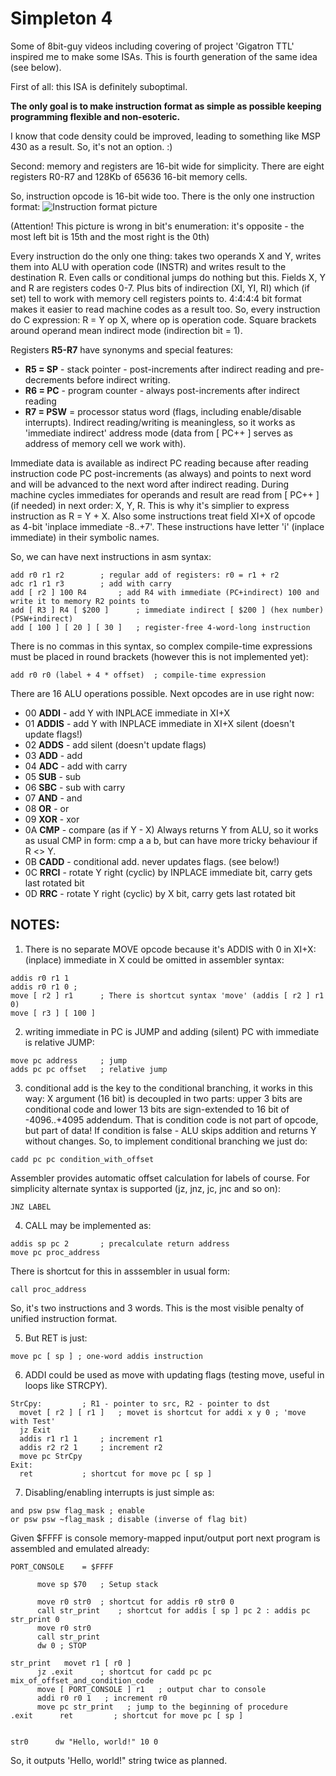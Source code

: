 # Simpleton 4

Some of 8bit-guy videos including covering of project 'Gigatron TTL' inspired me to make some ISAs.
This is fourth generation of the same idea (see below).

First of all: this ISA is definitely suboptimal.

**The only goal is to make instruction format as simple as possible keeping programming flexible and non-esoteric.**

I know that code density could be improved, leading to something like MSP 430 as a result. So, it's not an option. :)

Second: memory and registers are 16-bit wide for simplicity.
There are eight registers R0-R7 and 128Kb of 65636 16-bit memory cells.

So, instruction opcode is 16-bit wide too. There is the only one instruction format:
![Instruction format picture](https://gamedev.ru/files/images/simpleton4.png)

(Attention! This picture is wrong in bit's enumeration: it's opposite - the most left bit is 15th and the most right is the 0th)

Every instruction do the only one thing: takes two operands X and Y, writes them into ALU with operation code (INSTR) and writes result to the destination R. Even calls or conditional jumps do nothing but this.
Fields X, Y and R are registers codes 0-7. Plus bits of indirection (XI, YI, RI) which (if set) tell to work with memory cell registers points to. 4:4:4:4 bit format makes it easier to read machine codes as a result too.
So, every instruction do C expression: R = Y op X, where op is operation code. Square brackets around operand mean indirect mode (indirection bit = 1).

Registers **R5-R7** have synonyms and special features:
- **R5 = SP** - stack pointer - post-increments after indirect reading and pre-decrements before indirect writing.
- **R6 = PC** - program counter - always post-increments after indirect reading
- **R7 = PSW** = processor status word (flags, including enable/disable interrupts). Indirect reading/writing is meaningless, so it works as 'immediate indirect' address mode (data from [ PC++ ] serves as address of memory cell we work with).

Immediate data is available as indirect PC reading because after reading instruction code PC post-increments (as always) and points to next word and will be advanced to the next word after indirect reading.
During machine cycles immediates for operands and result are read from [ PC++ ] (if needed) in next order: X, Y, R. This is why it's simplier to express instruction as R = Y + X.
Also some instructions treat field XI+X of opcode as 4-bit 'inplace immediate -8..+7'. These instructions have letter 'i' (inplace immediate) in their symbolic names.

So, we can have next instructions in asm syntax: 
```
add r0 r1 r2		; regular add of registers: r0 = r1 + r2
adc r1 r1 r3		; add with carry
add [ r2 ] 100 R4		; add R4 with immediate (PC+indirect) 100 and write it to memory R2 points to
add [ R3 ] R4 [ $200 ]		; immediate indirect [ $200 ] (hex number) (PSW+indirect)
add [ 100 ] [ 20 ] [ 30 ]	; register-free 4-word-long instruction
```
There is no commas in this syntax, so complex compile-time expressions must be placed in round brackets (however this is not implemented yet):
```
add r0 r0 (label + 4 * offset)	; compile-time expression
```

There are 16 ALU operations possible. Next opcodes are in use right now:
- 00 **ADDI** - add Y with INPLACE immediate in XI+X
- 01 **ADDIS** - add Y with INPLACE immediate in XI+X silent (doesn't update flags!)
- 02 **ADDS** - add silent (doesn't update flags)
- 03 **ADD** - add
- 04 **ADC** - add with carry
- 05 **SUB** - sub
- 06 **SBC** - sub with carry
- 07 **AND** - and
- 08 **OR** - or
- 09 **XOR** - xor
- 0A **CMP** - compare (as if Y - X) Always returns Y from ALU, so it works as usual CMP in form: cmp a a b, but can have more tricky behaviour if R <> Y.
- 0B **CADD** - conditional add. never updates flags. (see below!)
- 0C **RRCI** - rotate Y right (cyclic) by INPLACE immediate bit, carry gets last rotated bit
- 0D **RRC** - rotate Y right (cyclic) by X bit, carry gets last rotated bit

## NOTES:

1. There is no separate MOVE opcode because it's ADDIS with 0 in XI+X:
(inplace) immediate in X could be omitted in assembler syntax:
```
addis r0 r1 1
addis r0 r1 0 ;
move [ r2 ] r1 		; There is shortcut syntax 'move' (addis [ r2 ] r1 0)
move [ r3 ] [ 100 ]
```
2. writing immediate in PC is JUMP and adding (silent) PC with immediate is relative JUMP:
```
move pc address		; jump
adds pc pc offset	; relative jump
```
3. conditional add is the key to the conditional branching, it works in this way: X argument (16 bit) is decoupled in two parts: upper 3 bits are conditional code and lower 13 bits are sign-extended to 16 bit of -4096..+4095 addendum. That is condition code is not part of opcode, but part of data! If condition is false - ALU skips addition and returns Y without changes.
So, to implement conditional branching we just do:
```
cadd pc pc condition_with_offset
```
Assembler provides automatic offset calculation for labels of course.
For simplicity alternate syntax is supported (jz, jnz, jc, jnc and so on):
```
JNZ LABEL
```
4. CALL may be implemented as:
```
addis sp pc 2 		; precalculate return address
move pc proc_address
```
There is shortcut for this in asssembler in usual form:
```
call proc_address
```
So, it's two instructions and 3 words. This is the most visible penalty of unified instruction format.

5. But RET is just:
```
move pc [ sp ] ; one-word addis instruction
```
6. ADDI could be used as move with updating flags (testing move, useful in loops like STRCPY).
```
StrCpy: 		; R1 - pointer to src, R2 - pointer to dst
  movet [ r2 ] [ r1 ] 	; movet is shortcut for addi x y 0 ; 'move with Test'
  jz Exit
  addis r1 r1 1		; increment r1
  addis r2 r2 1		; increment r2
  move pc StrCpy
Exit:
  ret 			; shortcut for move pc [ sp ]
```
7. Disabling/enabling interrupts is just simple as:
```
and psw psw flag_mask ; enable
or psw psw ~flag_mask ; disable (inverse of flag bit)
```

Given $FFFF is console memory-mapped input/output port next program is assembled and emulated already:
```
PORT_CONSOLE    = $FFFF

      move sp $70	; Setup stack

      move r0 str0	; shortcut for addis r0 str0 0
      call str_print	; shortcut for addis [ sp ] pc 2 : addis pc str_print 0
      move r0 str0
      call str_print
      dw 0 ; STOP

str_print   movet r1 [ r0 ]
      jz .exit      ; shortcut for cadd pc pc mix_of_offset_and_condition_code
      move [ PORT_CONSOLE ] r1   ; output char to console
      addi r0 r0 1   ; increment r0
      move pc str_print   ; jump to the beginning of procedure
.exit      ret         ; shortcut for move pc [ sp ]


str0      dw "Hello, world!" 10 0
```
So, it outputs 'Hello, world!" string twice as planned.
